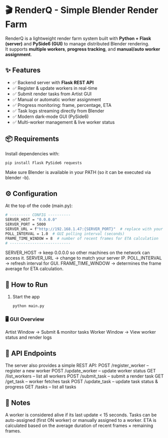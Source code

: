 # 🎬 RenderQ - Simple Blender Render Farm

RenderQ is a lightweight render farm system built with **Python + Flask (server)** and **PySide6 (GUI)** to manage distributed Blender rendering.  
It supports **multiple workers**, **progress tracking**, and **manual/auto worker assignment**.



## ✨ Features
- ✅ Backend server with **Flask REST API**
- ✅ Register & update workers in real-time
- ✅ Submit render tasks from Artist GUI
- ✅ Manual or automatic worker assignment
- ✅ Progress monitoring: frame, percentage, ETA
- ✅ Task logs streaming directly from Blender
- ✅ Modern dark-mode GUI (PySide6)
- ✅ Multi-worker management & live worker status



## 📦 Requirements
Install dependencies with:

```bash
pip install Flask PySide6 requests
```
Make sure Blender is available in your PATH (so it can be executed via blender -b).

## ⚙️ Configuration
At the top of the code (main.py):
```bash
# --------- CONFIG ----------
SERVER_HOST = "0.0.0.0"
SERVER_PORT = 5000
SERVER_URL = f"http://192.168.1.47:{SERVER_PORT}"  # replace with your server IP on LAN
POLL_INTERVAL = 1.0  # GUI polling interval (seconds)
FRAME_TIME_WINDOW = 8  # number of recent frames for ETA calculation
# ---------------------------
```
SERVER_HOST → keep 0.0.0.0 so other machines on the network can access it.
SERVER_URL → change to match your server IP.
POLL_INTERVAL → refresh interval for GUI.
FRAME_TIME_WINDOW → determines the frame average for ETA calculation.

## 🚀 How to Run
1. Start the app
   ```bash
   python main.py
   ```
### 🖥️ GUI Overview
Artist Window → Submit & monitor tasks
Worker Window → View worker status and render logs

## 🔗 API Endpoints
The server also provides a simple REST API:
POST /register_worker – register a new worker
POST /update_worker – update worker status
GET /list_workers – list all workers
POST /submit_task – submit a render task
GET /get_task – worker fetches task
POST /update_task – update task status & progress
GET /tasks – list all tasks

## 📌 Notes
A worker is considered alive if its last update < 15 seconds.
Tasks can be auto-assigned (first ON worker) or manually assigned to a worker.
ETA is calculated based on the average duration of recent frames × remaining frames.
